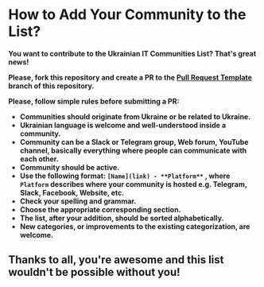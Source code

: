 # How to Add Your Community to the List?

**You want to contribute to the Ukrainian IT Communities List? That's great news!**

**Please, fork this repository and create a PR to the [Pull Request Template](https://github.com/nikit0ns/Ukrainian_IT_Communities/blob/master/.github/Pull_Request_Template.md) branch of this repository.**

**Please, follow simple rules before submitting a PR:**


- **Communities should originate from Ukraine or be related to Ukraine.**
- **Ukrainian language is welcome and well-understood inside a community.**
- **Community can be a Slack or Telegram group, Web forum, YouTube channel, basically everything where people can communicate with each other.**
- **Community should be active.**
- **Use the following format: `[Name](link) - **Platform**` , where `Platform`  describes where your community is hosted e.g. Telegram, Slack, Facebook, Website, etc.**
- **Check your spelling and grammar.**
- **Choose the appropriate corresponding section.**
- **The list, after your addition, should be sorted alphabetically.**
- **New categories, or improvements to the existing categorization, are welcome.**

## Thanks to all, you're awesome and this list wouldn't be possible without you!
